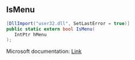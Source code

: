 ## IsMenu

```csharp
[DllImport("user32.dll", SetLastError = true)]
public static extern bool IsMenu(
   IntPtr hMenu
);
```

Microsoft documentation: [Link](https://docs.microsoft.com/en-us/windows/win32/api/winuser/nf-winuser-ismenu)
